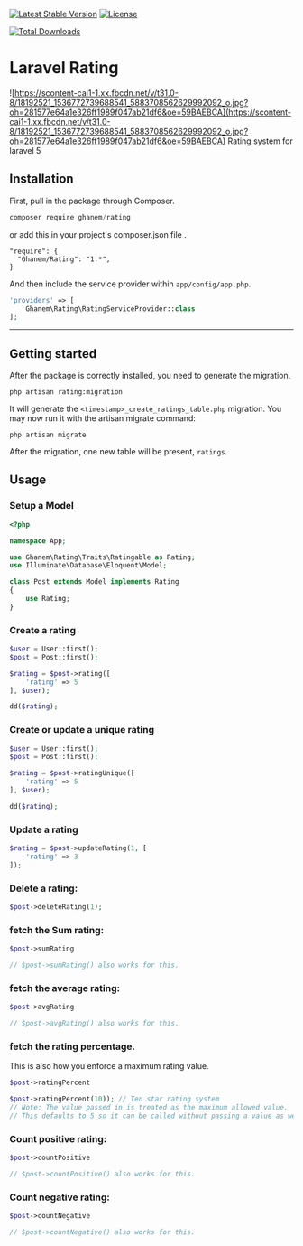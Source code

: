 [![Latest Stable Version](https://poser.pugx.org/ghanem/rating/v/stable.svg)](https://packagist.org/packages/ghanem/rating) [![License](https://poser.pugx.org/ghanem/rating/license.svg)](https://packagist.org/packages/ghanem/rating)

[![Total Downloads](https://poser.pugx.org/ghanem/rating/downloads.svg)](https://packagist.org/packages/ghanem/rating)

# Laravel Rating
![https://scontent-cai1-1.xx.fbcdn.net/v/t31.0-8/18192521_1536772739688541_5883708562629992092_o.jpg?oh=281577e64a1e326ff1989f047ab21df6&oe=59BAEBCA](https://scontent-cai1-1.xx.fbcdn.net/v/t31.0-8/18192521_1536772739688541_5883708562629992092_o.jpg?oh=281577e64a1e326ff1989f047ab21df6&oe=59BAEBCA)
Rating system for laravel 5

## Installation

First, pull in the package through Composer.

```js
composer require ghanem/rating
```
or add this in your project's composer.json file .
````
"require": {
  "Ghanem/Rating": "1.*",
}
````

And then include the service provider within `app/config/app.php`.

```php
'providers' => [
    Ghanem\Rating\RatingServiceProvider::class
];
```

-----
## Getting started
After the package is correctly installed, you need to generate the migration.
````
php artisan rating:migration
````

It will generate the `<timestamp>_create_ratings_table.php` migration. You may now run it with the artisan migrate command:
````
php artisan migrate
````

After the migration, one new table will be present, `ratings`.

## Usage
### Setup a Model
```php
<?php

namespace App;

use Ghanem\Rating\Traits\Ratingable as Rating;
use Illuminate\Database\Eloquent\Model;

class Post extends Model implements Rating
{
    use Rating;
}
```

### Create a rating
```php
$user = User::first();
$post = Post::first();

$rating = $post->rating([
    'rating' => 5
], $user);

dd($rating);
```

### Create or update a unique rating
```php
$user = User::first();
$post = Post::first();

$rating = $post->ratingUnique([
    'rating' => 5
], $user);

dd($rating);
```

### Update a rating
```php
$rating = $post->updateRating(1, [
    'rating' => 3
]);
```

### Delete a rating:
```php
$post->deleteRating(1);
```

### fetch the Sum rating:
````php
$post->sumRating

// $post->sumRating() also works for this.
```` 

### fetch the average rating:
````php
$post->avgRating

// $post->avgRating() also works for this.
````

### fetch the rating percentage. 
This is also how you enforce a maximum rating value.
````php
$post->ratingPercent

$post->ratingPercent(10)); // Ten star rating system
// Note: The value passed in is treated as the maximum allowed value.
// This defaults to 5 so it can be called without passing a value as well.
````

### Count positive rating:
````php
$post->countPositive

// $post->countPositive() also works for this.
````

### Count negative rating:
````php
$post->countNegative

// $post->countNegative() also works for this.
````
